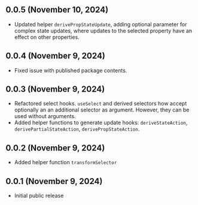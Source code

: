 ## 0.0.5 (November 10, 2024)

- Updated helper `derivePropStateUpdate`, adding optional parameter for complex state updates, where updates to the
  selected property have an effect on other properties.

## 0.0.4 (November 9, 2024)

- Fixed issue with published package contents.

## 0.0.3 (November 9, 2024)

- Refactored select hooks. `useSelect` and derived selectors how accept optionally an
  an additional selector as argument. However, they can be used without arguments.
- Added helper functions to generate update hooks: `deriveStateAction`, `derivePartialStateAction`,
  `derivePropStateAction`.

## 0.0.2 (November 9, 2024)

- Added helper function `transformSelector`

## 0.0.1 (November 9, 2024)

- Initial public release
